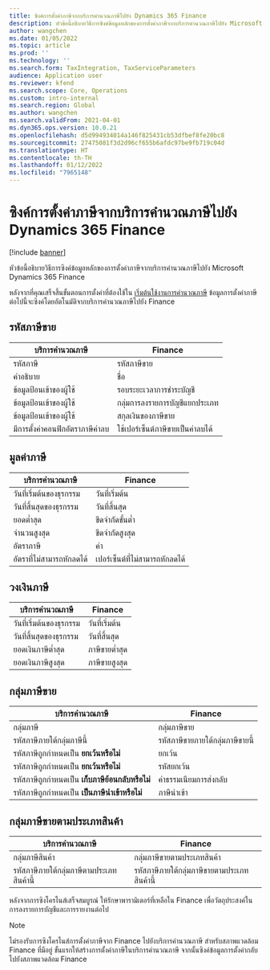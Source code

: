 ```yaml
---
title: ซิงค์การตั้งค่าภาษีจากบริการคํานวณภาษีไปยัง Dynamics 365 Finance
description: หัวข้อนี้อธิบายวิธีการซิงค์ข้อมูลหลักของการตั้งค่าภาษีจากบริการคํานวณภาษีไปยัง Microsoft Dynamics 365 Finance
author: wangchen
ms.date: 01/05/2022
ms.topic: article
ms.prod: ''
ms.technology: ''
ms.search.form: TaxIntegration, TaxServiceParameters
audience: Application user
ms.reviewer: kfend
ms.search.scope: Core, Operations
ms.custom: intro-internal
ms.search.region: Global
ms.author: wangchen
ms.search.validFrom: 2021-04-01
ms.dyn365.ops.version: 10.0.21
ms.openlocfilehash: d5d994934014a146f825431cb53dfbef8fe20bc8
ms.sourcegitcommit: 27475081f3d2d96cf655b6afdc97be9fb719c04d
ms.translationtype: HT
ms.contentlocale: th-TH
ms.lasthandoff: 01/12/2022
ms.locfileid: "7965148"
---
```

# <a name="sync-the-tax-setup-from-the-tax-calculation-service-to-dynamics-365-finance"></a>ซิงค์การตั้งค่าภาษีจากบริการคํานวณภาษีไปยัง Dynamics 365 Finance

[!include [banner](../includes/banner.md)]

หัวข้อนี้อธิบายวิธีการซิงค์ข้อมูลหลักของการตั้งค่าภาษีจากบริการคํานวณภาษีไปยัง Microsoft Dynamics 365 Finance

หลังจากที่คุณเสร็จสิ้นขั้นตอนการตั้งค่าที่ต้องใช้ใน [เริ่มต้นใช้งานการคํานวณภาษี](global-get-started-with-tax-calculation-service.md) ข้อมูลการตั้งค่าภาษีต่อไปนี้จะซิงค์โดยอัตโนมัติจากบริการคำนวณภาษีไปยัง Finance

## <a name="sales-tax-code"></a>รหัสภาษีขาย

| บริการคำนวณภาษี           | Finance                             |
| --------------------------------- | ----------------------------------- |
| รหัสภาษี                          | รหัสภาษีขาย                      |
| คำอธิบาย                       | ชื่อ                                |
| ข้อมูลป้อนเข้าของผู้ใช้                        | รอบระยะเวลาการชำระบัญชี                   |
| ข้อมูลป้อนเข้าของผู้ใช้                        | กลุ่มการลงรายการบัญชีแยกประเภท                |
| ข้อมูลป้อนเข้าของผู้ใช้                        | สกุลเงินของภาษีขาย                  |
| มีการตั้งค่าคอนฟิกอัตราภาษีค่าลบ | ใช้เปอร์เซ็นต์ภาษีขายเป็นค่าลบได้ |

## <a name="tax-value"></a>มูลค่าภาษี

| บริการคำนวณภาษี | Finance                   |
| ----------------------- | ------------------------- |
| วันที่เริ่มต้นของธุรกรรม   | วันที่เริ่มต้น                 |
| วันที่สิ้นสุดของธุรกรรม     | วันที่สิ้นสุด                   |
| ยอดต่ำสุด          | ขีดจำกัดขั้นต่ำ             |
| จำนวนสูงสุด          | ขีดจำกัดสูงสุด             |
| อัตราภาษี                | ค่า                     |
| อัตราที่ไม่สามารถหักลดได้     | เปอร์เซ็นต์ที่ไม่สามารถหักลดได้ |

## <a name="tax-limits"></a>วงเงินภาษี

| บริการคำนวณภาษี | Finance           |
| ----------------------- | ----------------- |
| วันที่เริ่มต้นของธุรกรรม   | วันที่เริ่มต้น         |
| วันที่สิ้นสุดของธุรกรรม     | วันที่สิ้นสุด           |
| ยอดเงินภาษีต่ำสุด      | ภาษีขายต่ำสุด |
| ยอดเงินภาษีสูงสุด      | ภาษีขายสูงสุด |

## <a name="sales-tax-group"></a>กลุ่มภาษีขาย

| บริการคำนวณภาษี                         | Finance                                    |
| ----------------------------------------------- | ------------------------------------------ |
| กลุ่มภาษี                                       | กลุ่มภาษีขาย                            |
| รหัสภาษีภายใต้กลุ่มภาษีนี้                  | รหัสภาษีขายภายใต้กลุ่มภาษีขายนี้ |
| รหัสภาษีถูกกำหนดเป็น **ยกเว้นหรือไม่**         | ยกเว้น                                     |
| รหัสภาษีถูกกำหนดเป็น **ยกเว้นหรือไม่**         | รหัสยกเว้น                                |
| รหัสภาษีถูกกำหนดเป็น **เก็บภาษีย้อนกลับหรือไม่** | ค่าธรรมเนียมการส่งกลับ                             |
| รหัสภาษีถูกกำหนดเป็น **เป็นภาษีนำเข้าหรือไม่**        | ภาษีนำเข้า                                    |

## <a name="item-sales-tax-group"></a>กลุ่มภาษีขายตามประเภทสินค้า

| บริการคำนวณภาษี             | Finance                                         |
| ----------------------------------- | ----------------------------------------------- |
| กลุ่มภาษีสินค้า                      | กลุ่มภาษีขายตามประเภทสินค้า                            |
| รหัสภาษีภายใต้กลุ่มภาษีตามประเภทสินค้านี้ | รหัสภาษีภายใต้กลุ่มภาษีขายตามประเภทสินค้านี้ |

หลังจากการซิงโครไนส์เสร็จสมบูรณ์ ให้รักษาพารามิเตอร์ที่เหลือใน Finance เพื่อวัตถุประสงค์ในการลงรายการบัญชีและการรายงานต่อไป

> [!NOTE]
> ไม่รองรับการซิงโครไนส์การตั้งค่าภาษีจาก Finance ไปยังบริการคํานวณภาษี สำหรับสภาพแวดล้อม Finance ที่มีอยู่ ขั้นแรกให้สร้างการตั้งค่าภาษีในบริการคำนวณภาษี จากนั้นซิงค์ข้อมูลการตั้งค่ากลับไปยังสภาพแวดล้อม Finance
